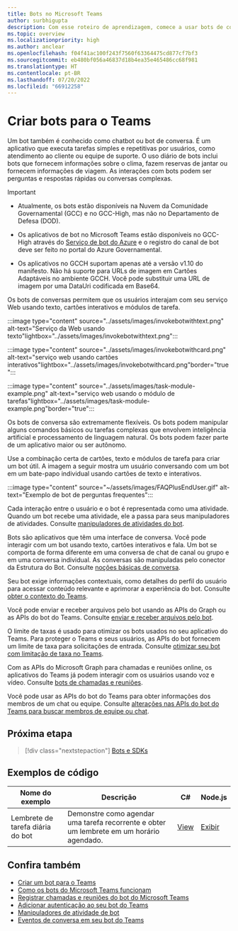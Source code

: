 ```yaml
---
title: Bots no Microsoft Teams
author: surbhigupta
description: Com esse roteiro de aprendizagem, comece a usar bots de conversa no Microsoft Teams e seus exemplos de código.
ms.topic: overview
ms.localizationpriority: high
ms.author: anclear
ms.openlocfilehash: f04f41ac100f243f7560f63364475cd877cf7bf3
ms.sourcegitcommit: eb480bf056a46837d18b4ea35e465486cc68f981
ms.translationtype: HT
ms.contentlocale: pt-BR
ms.lasthandoff: 07/20/2022
ms.locfileid: "66912258"
---
```

# <a name="build-bots-for-teams"></a>Criar bots para o Teams

Um bot também é conhecido como chatbot ou bot de conversa. É um aplicativo que executa tarefas simples e repetitivas por usuários, como atendimento ao cliente ou equipe de suporte. O uso diário de bots inclui bots que fornecem informações sobre o clima, fazem reservas de jantar ou fornecem informações de viagem. As interações com bots podem ser perguntas e respostas rápidas ou conversas complexas.

> [!IMPORTANT]
>
> * Atualmente, os bots estão disponíveis na Nuvem da Comunidade Governamental (GCC) e no GCC-High, mas não no Departamento de Defesa (DOD).
>
> * Os aplicativos de bot no Microsoft Teams estão disponíveis no GCC-High através do [Serviço de bot do Azure](/azure/bot-service/how-to-deploy-gov-cloud-high) e o registro do canal de bot deve ser feito no portal do Azure Governamental.
>
> * Os aplicativos no GCCH suportam apenas até a versão v1.10 do manifesto. Não há suporte para URLs de imagem em Cartões Adaptáveis no ambiente GCCH. Você pode substituir uma URL de imagem por uma DataUri codificada em Base64.

Os bots de conversas permitem que os usuários interajam com seu serviço Web usando texto, cartões interativos e módulos de tarefa.

:::image type="content" source="../assets/images/invokebotwithtext.png" alt-text="Serviço da Web usando texto"lightbox="../assets/images/invokebotwithtext.png":::

:::image type="content" source="../assets/images/invokebotwithcard.png" alt-text="serviço web usando cartões interativos"lightbox="../assets/images/invokebotwithcard.png"border="true":::

:::image type="content" source="../assets/images/task-module-example.png" alt-text="serviço web usando o módulo de tarefas"lightbox="../assets/images/task-module-example.png"border="true":::

Os bots de conversa são extremamente flexíveis. Os bots podem manipular alguns comandos básicos ou tarefas complexas que envolvem inteligência artificial e processamento de linguagem natural. Os bots podem fazer parte de um aplicativo maior ou ser autônomo.

Use a combinação certa de cartões, texto e módulos de tarefa para criar um bot útil. A imagem a seguir mostra um usuário conversando com um bot em um bate-papo individual usando cartões de texto e interativos.

:::image type="content" source="~/assets/images/FAQPlusEndUser.gif" alt-text="Exemplo de bot de perguntas frequentes":::

Cada interação entre o usuário e o bot é representada como uma atividade. Quando um bot recebe uma atividade, ele a passa para seus manipuladores de atividades. Consulte [manipuladores de atividades do bot](~/bots/bot-basics.md).

Bots são aplicativos que têm uma interface de conversa. Você pode interagir com um bot usando texto, cartões interativos e fala. Um bot se comporta de forma diferente em uma conversa de chat de canal ou grupo e em uma conversa individual. As conversas são manipuladas pelo conector da Estrutura do Bot. Consulte [noções básicas de conversa](~/bots/how-to/conversations/conversation-basics.md).

Seu bot exige informações contextuais, como detalhes do perfil do usuário para acessar conteúdo relevante e aprimorar a experiência do bot. Consulte [obter o contexto do Teams](~/bots/how-to/get-teams-context.md).

Você pode enviar e receber arquivos pelo bot usando as APIs do Graph ou as APIs do bot do Teams. Consulte [enviar e receber arquivos pelo bot](~/bots/how-to/bots-filesv4.md).

O limite de taxas é usado para otimizar os bots usados no seu aplicativo do Teams. Para proteger o Teams e seus usuários, as APIs do bot fornecem um limite de taxa para solicitações de entrada. Consulte [otimizar seu bot com limitação de taxa no Teams](~/bots/how-to/rate-limit.md).

Com as APIs do Microsoft Graph para chamadas e reuniões online, os aplicativos do Teams já podem interagir com os usuários usando voz e vídeo. Consulte [bots de chamadas e reuniões](~/bots/calls-and-meetings/calls-meetings-bots-overview.md).

Você pode usar as APIs do bot do Teams para obter informações dos membros de um chat ou equipe. Consulte [alterações nas APIs do bot do Teams para buscar membros de equipe ou chat](~/resources/team-chat-member-api-changes.md).

<!--- TBD: For quick scanning, see if the above information can be itemized as a list.
--->

## <a name="next-step"></a>Próxima etapa

> [!div class="nextstepaction"]
> [Bots e SDKs](~/bots/bot-features.md)

## <a name="code-samples"></a>Exemplos de código

|Nome do exemplo | Descrição | C# | Node.js |
|----------------|-----------------|--------------|--------------|
| Lembrete de tarefa diária do bot| Demonstre como agendar uma tarefa recorrente e obter um lembrete em um horário agendado. | [View](https://github.com/OfficeDev/Microsoft-Teams-Samples/tree/main/samples/bot-daily-task-reminder/csharp) | [Exibir](https://github.com/OfficeDev/Microsoft-Teams-Samples/tree/main/samples/bot-daily-task-reminder/nodejs) |

## <a name="see-also"></a>Confira também

* [Criar um bot para o Teams](../resources/bot-v3/bots-create.md)
* [Como os bots do Microsoft Teams funcionam](/azure/bot-service/bot-builder-basics-teams)
* [Registrar chamadas e reuniões do bot do Microsoft Teams](~/bots/calls-and-meetings/registering-calling-bot.md)
* [Adicionar autenticação ao seu bot do Teams](~/bots/how-to/authentication/add-authentication.md)
* [Manipuladores de atividade de bot](~/bots/bot-basics.md)
* [Eventos de conversa em seu bot do Teams](~/bots/how-to/conversations/subscribe-to-conversation-events.md)
